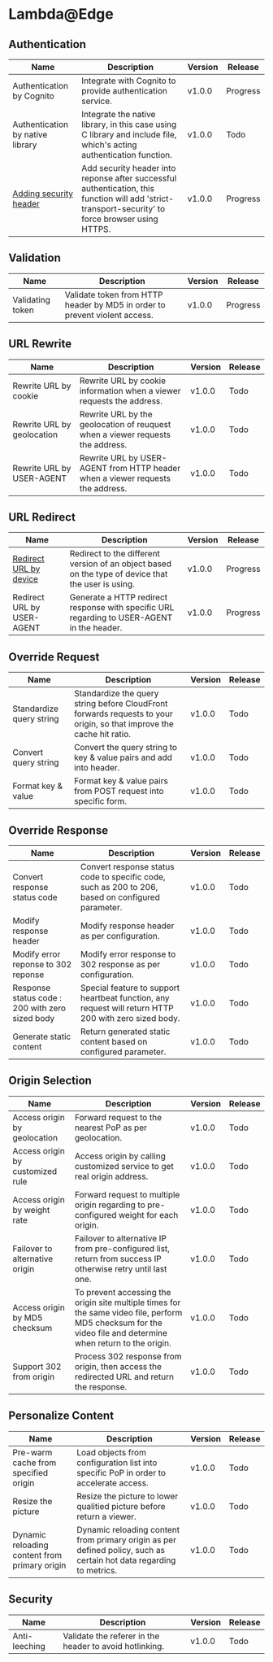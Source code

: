 # Lambda@Edge

## Authentication
|    **Name**   | **Description**    | **Version**    |**Release**    |
|------------------|--------------------|----------------|----------------|
| Authentication by Cognito | Integrate with Cognito to provide authentication service. | v1.0.0 | Progress |
| Authentication by native library | Integrate the native library, in this case using C library and include file, which's acting authentication function. | v1.0.0 | Todo |
| [Adding security header](../edge/nodejs/add-security-headers) | Add security header into reponse after successful authentication, this function will add 'strict-transport-security' to force browser using HTTPS. | v1.0.0 | Progress |


## Validation
|    **Name**   | **Description**    | **Version**    |**Release**    |
|------------------|--------------------|----------------|----------------|
| Validating token | Validate token from HTTP header by MD5 in order to prevent violent access. | v1.0.0 | Progress |

## URL Rewrite
|    **Name**   | **Description**    | **Version**    |**Release**    |
|------------------|--------------------|----------------|----------------|
| Rewrite URL by cookie | Rewrite URL by cookie information when a viewer requests the address. | v1.0.0 | Todo |
| Rewrite URL by geolocation | Rewrite URL by the geolocation of reuquest when a viewer requests the address. | v1.0.0 | Todo |
| Rewrite URL by USER-AGENT |  Rewrite URL by USER-AGENT from HTTP header when a viewer requests the address. | v1.0.0 | Todo |

## URL Redirect
|    **Name**   | **Description**    | **Version**    |**Release**    |
|------------------|--------------------|----------------|----------------|
| [Redirect URL by device](../edge/nodejs/serving-based-on-device) | Redirect to the different version of an object based on the type of device that the user is using. | v1.0.0 | Progress |
| Redirect URL by USER-AGENT | Generate a HTTP redirect response with specific URL regarding to USER-AGENT in the header. | v1.0.0 | Progress |



## Override Request
|    **Name**   | **Description**    | **Version**    |**Release**    |
|------------------|--------------------|----------------|----------------|
| Standardize query string | Standardize the query string before CloudFront forwards requests to your origin, so that improve the cache hit ratio. | v1.0.0 | Todo |
| Convert query string | Convert the query string to key & value pairs and add into header. | v1.0.0 | Todo |
| Format key & value | Format key & value pairs from POST request into specific form. | v1.0.0 | Todo |

## Override Response
|    **Name**   | **Description**    | **Version**    |**Release**    |
|------------------|--------------------|----------------|----------------|
| Convert response status code  | Convert response status code to specific code, such as 200 to 206, based on configured parameter. | v1.0.0 | Todo |
| Modify response header | Modify response header as per configuration. | v1.0.0 | Todo |
| Modify error reponse to 302 reponse | Modify error response to 302 response as per configuration. | v1.0.0 | Todo |
| Response status code : 200 with zero sized body  | Special feature to support heartbeat function, any request will return HTTP 200 with zero sized body. | v1.0.0 | Todo |
| Generate static content  | Return generated static content based on configured parameter. | v1.0.0 | Todo |

## Origin Selection
|    **Name**   | **Description**    | **Version**    |**Release**    |
|------------------|--------------------|----------------|----------------|
| Access origin by geolocation | Forward request to the nearest PoP as per geolocation. | v1.0.0 | Todo |
| Access origin by customized rule | Access origin by calling customized service to get real origin address. | v1.0.0 | Todo |
| Access origin by weight rate | Forward request to multiple origin regarding to pre-configured weight for each origin. | v1.0.0 | Todo |
| Failover to alternative origin | Failover to alternative IP from pre-configured list, return from success IP otherwise retry until last one. | v1.0.0 | Todo |
| Access origin by MD5 checksum | To prevent accessing the origin site multiple times for the same video file, perform MD5 checksum for the video file and determine when return to the origin. | v1.0.0 | Todo |
| Support 302 from origin | Process 302 response from origin, then access the redirected URL and return the response. | v1.0.0 | Todo |



## Personalize Content
|    **Name**   | **Description**    | **Version**    |**Release**    |
|------------------|--------------------|----------------|----------------|
| Pre-warm cache from specified origin | Load objects from configuration list into specific PoP in order to accelerate access. | v1.0.0 | Todo |
| Resize the picture | Resize the picture to lower qualitied picture before return a viewer. | v1.0.0 | Todo |
| Dynamic reloading content from primary origin | Dynamic reloading content from primary origin as per defined policy, such as certain hot data regarding to metrics. | v1.0.0 | Todo |


## Security
|    **Name**   | **Description**    | **Version**    |**Release**    |
|------------------|--------------------|----------------|----------------|
| Anti-leeching | Validate the referer in the header to avoid hotlinking. | v1.0.0 | Todo |